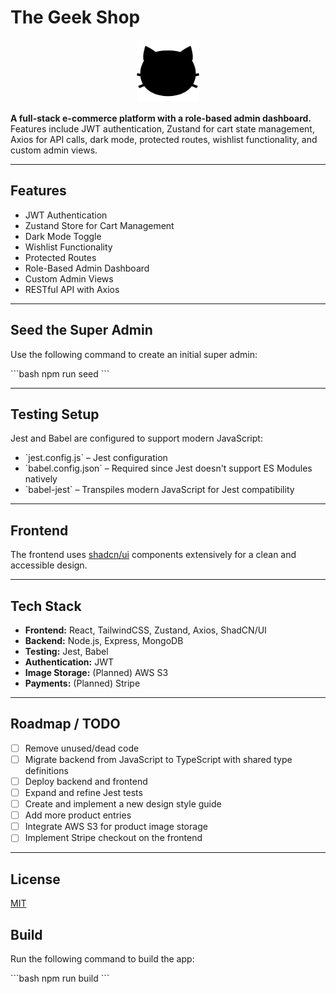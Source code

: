 # The Geek Shop

<p align="center">
  <img src="frontend/public/cat-favicon.svg" alt="The Geek Shop Logo" width="100" />
</p>

**A full-stack e-commerce platform with a role-based admin dashboard.**  
Features include JWT authentication, Zustand for cart state management, Axios for API calls, dark mode, protected routes, wishlist functionality, and custom admin views.

---

## Features

- JWT Authentication
- Zustand Store for Cart Management
- Dark Mode Toggle
- Wishlist Functionality
- Protected Routes
- Role-Based Admin Dashboard
- Custom Admin Views
- RESTful API with Axios

---

## Seed the Super Admin

Use the following command to create an initial super admin:

\`\`\`bash
npm run seed
\`\`\`

---

## Testing Setup

Jest and Babel are configured to support modern JavaScript:

- \`jest.config.js\` – Jest configuration
- \`babel.config.json\` – Required since Jest doesn't support ES Modules natively
- \`babel-jest\` – Transpiles modern JavaScript for Jest compatibility

---

## Frontend

The frontend uses [shadcn/ui](https://ui.shadcn.com/) components extensively for a clean and accessible design.

---

## Tech Stack

- **Frontend:** React, TailwindCSS, Zustand, Axios, ShadCN/UI
- **Backend:** Node.js, Express, MongoDB
- **Testing:** Jest, Babel
- **Authentication:** JWT
- **Image Storage:** (Planned) AWS S3
- **Payments:** (Planned) Stripe

---

## Roadmap / TODO

- [ ] Remove unused/dead code
- [ ] Migrate backend from JavaScript to TypeScript with shared type definitions
- [ ] Deploy backend and frontend
- [ ] Expand and refine Jest tests
- [ ] Create and implement a new design style guide
- [ ] Add more product entries
- [ ] Integrate AWS S3 for product image storage
- [ ] Implement Stripe checkout on the frontend

---

## License

[MIT](LICENSE)

## Build

Run the following command to build the app:

\`\`\`bash
npm run build
\`\`\`
